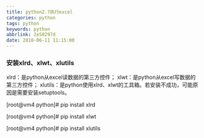 ```yaml
---
title: python2.7执行excel
categories: python
tags: python
keywords: python
abbrlink: 2e50297d
date: 2018-06-11 11:15:00
---
```


### 安装xlrd、xlwt、xlutils
xlrd：是python从excel读数据的第三方控件；
xlwt：是python从excel写数据的第三方控件；
xlutils：是python使用xlrd、xlwt的工具箱。若安装不成功，可能原因是需要安装setuptools。

[root@vm4 python]# pip  install xlrd
 
[root@vm4 python]# pip  install xlwt
 
[root@vm4 python]# pip  install xlutils
